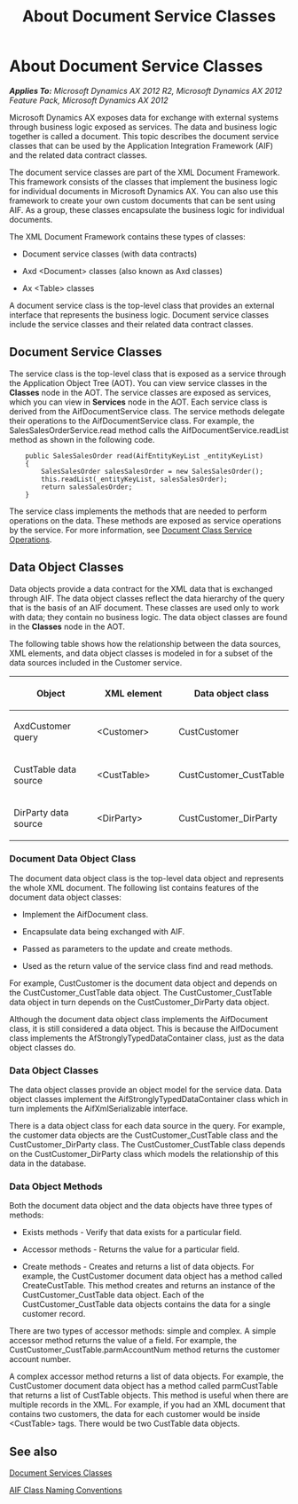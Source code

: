 ﻿---
title: About Document Service Classes
TOCTitle: About Document Service Classes
ms:assetid: 0bf0f772-4e99-4f37-96a3-ecb0eda6ae7a
ms:mtpsurl: https://technet.microsoft.com/en-us/library/Cc582145(v=AX.60)
ms:contentKeyID: 35240418
ms.date: 11/07/2012
mtps_version: v=AX.60
---

# About Document Service Classes 


_**Applies To:** Microsoft Dynamics AX 2012 R2, Microsoft Dynamics AX 2012 Feature Pack, Microsoft Dynamics AX 2012_

Microsoft Dynamics AX exposes data for exchange with external systems through business logic exposed as services. The data and business logic together is called a document. This topic describes the document service classes that can be used by the Application Integration Framework (AIF) and the related data contract classes.

The document service classes are part of the XML Document Framework. This framework consists of the classes that implement the business logic for individual documents in Microsoft Dynamics AX. You can also use this framework to create your own custom documents that can be sent using AIF. As a group, these classes encapsulate the business logic for individual documents.

The XML Document Framework contains these types of classes:

  - Document service classes (with data contracts)

  - Axd \<Document\> classes (also known as Axd classes)

  - Ax \<Table\> classes

A document service class is the top-level class that provides an external interface that represents the business logic. Document service classes include the service classes and their related data contract classes.

## Document Service Classes

The service class is the top-level class that is exposed as a service through the Application Object Tree (AOT). You can view service classes in the **Classes** node in the AOT. The service classes are exposed as services, which you can view in **Services** node in the AOT. Each service class is derived from the AifDocumentService class. The service methods delegate their operations to the AifDocumentService class. For example, the SalesSalesOrderService.read method calls the AifDocumentService.readList method as shown in the following code.
```X++  
    public SalesSalesOrder read(AifEntityKeyList _entityKeyList)
    {
        SalesSalesOrder salesSalesOrder = new SalesSalesOrder();
        this.readList(_entityKeyList, salesSalesOrder);
        return salesSalesOrder;
    }
```
The service class implements the methods that are needed to perform operations on the data. These methods are exposed as service operations by the service. For more information, see [Document Class Service Operations](document-class-service-operations.md).

## Data Object Classes

Data objects provide a data contract for the XML data that is exchanged through AIF. The data object classes reflect the data hierarchy of the query that is the basis of an AIF document. These classes are used only to work with data; they contain no business logic. The data object classes are found in the **Classes** node in the AOT.

The following table shows how the relationship between the data sources, XML elements, and data object classes is modeled in for a subset of the data sources included in the Customer service.

<table>
<colgroup>
<col style="width: 33%" />
<col style="width: 33%" />
<col style="width: 33%" />
</colgroup>
<thead>
<tr class="header">
<th><p>Object</p></th>
<th><p>XML element</p></th>
<th><p>Data object class</p></th>
</tr>
</thead>
<tbody>
<tr class="odd">
<td><p>AxdCustomer query</p></td>
<td><p>&lt;Customer&gt;</p></td>
<td><p>CustCustomer</p></td>
</tr>
<tr class="even">
<td><p>CustTable data source</p></td>
<td><p>&lt;CustTable&gt;</p></td>
<td><p>CustCustomer_CustTable</p></td>
</tr>
<tr class="odd">
<td><p>DirParty data source</p></td>
<td><p>&lt;DirParty&gt;</p></td>
<td><p>CustCustomer_DirParty</p></td>
</tr>
</tbody>
</table>


### Document Data Object Class

The document data object class is the top-level data object and represents the whole XML document. The following list contains features of the document data object classes:

  - Implement the AifDocument class.

  - Encapsulate data being exchanged with AIF.

  - Passed as parameters to the update and create methods.

  - Used as the return value of the service class find and read methods.

For example, CustCustomer is the document data object and depends on the CustCustomer\_CustTable data object. The CustCustomer\_CustTable data object in turn depends on the CustCustomer\_DirParty data object.

Although the document data object class implements the AifDocument class, it is still considered a data object. This is because the AifDocument class implements the AfStronglyTypedDataContainer class, just as the data object classes do.

### Data Object Classes

The data object classes provide an object model for the service data. Data object classes implement the AifStronglyTypedDataContainer class which in turn implements the AifXmlSerializable interface.

There is a data object class for each data source in the query. For example, the customer data objects are the CustCustomer\_CustTable class and the CustCustomer\_DirParty class. The CustCustomer\_CustTable class depends on the CustCustomer\_DirParty class which models the relationship of this data in the database.

### Data Object Methods

Both the document data object and the data objects have three types of methods:

  - Exists methods - Verify that data exists for a particular field.

  - Accessor methods - Returns the value for a particular field.

  - Create methods - Creates and returns a list of data objects. For example, the CustCustomer document data object has a method called CreateCustTable. This method creates and returns an instance of the CustCustomer\_CustTable data object. Each of the CustCustomer\_CustTable data objects contains the data for a single customer record.

There are two types of accessor methods: simple and complex. A simple accessor method returns the value of a field. For example, the CustCustomer\_CustTable.parmAccountNum method returns the customer account number.

A complex accessor method returns a list of data objects. For example, the CustCustomer document data object has a method called parmCustTable that returns a list of CustTable objects. This method is useful when there are multiple records in the XML. For example, if you had an XML document that contains two customers, the data for each customer would be inside \<CustTable\> tags. There would be two CustTable data objects.

## See also

[Document Services Classes](document-services-classes.md)

[AIF Class Naming Conventions](aif-class-naming-conventions.md)

